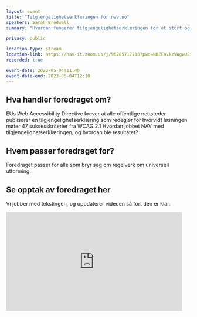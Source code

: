 ```yaml
---
layout: event
title: "Tilgjengelighetserklæringen for nav.no"
speakers: Sarah Brodwall
summary: "Hvordan fungerer tilgjengelighetserklæringen for et stort og kompleks nettsted?"

privacy: public

location-type: stream
location-link: https://nav-it.zoom.us/j/96265717716?pwd=NDZFaVkzVWgwUEtDNGR0djNJMXB6UT09
recorded: true

event-date: 2023-05-04T11:40
event-date-end: 2023-05-04T12:10
---
```

## Hva handler foredraget om?
EUs Web Accessibility Directive krever at alle offentlige nettsteder publiserer en tilgjengelighetserklæring som redegjør for hvorvidt løsningen møter 47 suksesskriterier fra WCAG 2.1 Hvordan jobbet NAV med tilgjengelighetserklæringen, og hvordan ble resultatet?

## Hvem passer foredraget for?
Foredraget passer for alle som bryr seg om regelverk om universell utforming.

## Se opptak av foredraget her

Vi jobber med tekstingen, og oppdaterer videoen så fort den er klar.

<iframe title="Video: Tilgjengelighetserklæringen for nav.no med Sarah Brodwall" src="https://video.qbrick.com/play2/embed/qbrick-player?accountId=763558&mediaId=6619c3e4-8d5d-4bd1-81e6-cd8e412c7bee&configId=qbrick-player&pageStyling=adaptive&autoplay=false&repeat=false&sharing=true&download=false&volume" allowFullScreen="true" frameborder="0" border="0" height="270" width="480"></iframe>
